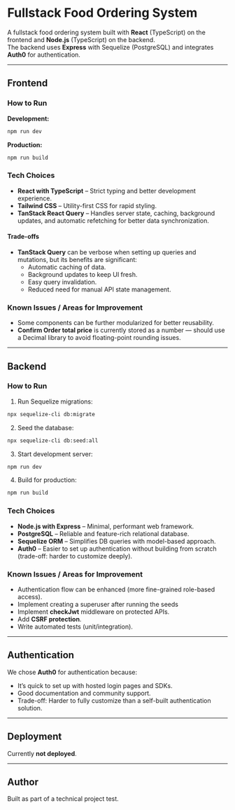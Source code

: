 # Fullstack Food Ordering System

A fullstack food ordering system built with **React** (TypeScript) on the frontend and **Node.js** (TypeScript) on the backend.  
The backend uses **Express** with Sequelize (PostgreSQL) and integrates **Auth0** for authentication.

---

## Frontend

### How to Run

**Development:**

```bash
npm run dev
```

**Production:**

```bash
npm run build
```

### Tech Choices

- **React with TypeScript** – Strict typing and better development experience.
- **Tailwind CSS** – Utility-first CSS for rapid styling.
- **TanStack React Query** – Handles server state, caching, background updates, and automatic refetching for better data synchronization.

#### Trade-offs

- **TanStack Query** can be verbose when setting up queries and mutations, but its benefits are significant:
  - Automatic caching of data.
  - Background updates to keep UI fresh.
  - Easy query invalidation.
  - Reduced need for manual API state management.

### Known Issues / Areas for Improvement

- Some components can be further modularized for better reusability.
- **Confirm Order total price** is currently stored as a number — should use a Decimal library to avoid floating-point rounding issues.

---

## Backend

### How to Run

1. Run Sequelize migrations:

```bash
npx sequelize-cli db:migrate
```

2. Seed the database:

```bash
npx sequelize-cli db:seed:all
```

3. Start development server:

```bash
npm run dev
```

4. Build for production:

```bash
npm run build
```

### Tech Choices

- **Node.js with Express** – Minimal, performant web framework.
- **PostgreSQL** – Reliable and feature-rich relational database.
- **Sequelize ORM** – Simplifies DB queries with model-based approach.
- **Auth0** – Easier to set up authentication without building from scratch (trade-off: harder to customize deeply).

### Known Issues / Areas for Improvement

- Authentication flow can be enhanced (more fine-grained role-based access).
- Implement creating a superuser after running the seeds
- Implement **checkJwt** middleware on protected APIs.
- Add **CSRF protection**.
- Write automated tests (unit/integration).

---

## Authentication

We chose **Auth0** for authentication because:

- It’s quick to set up with hosted login pages and SDKs.
- Good documentation and community support.
- Trade-off: Harder to fully customize than a self-built authentication solution.

---

## Deployment

Currently **not deployed**.

---

## Author

Built as part of a technical project test.
